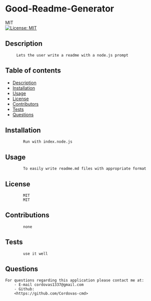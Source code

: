 
# Good-Readme-Generator
MIT<br>[![License: MIT](https://img.shields.io/badge/License-MIT-yellow.svg)](https://opensource.org/licenses/MIT)
## Description 
         Lets the user write a readme with a node.js prompt 
## Table of contents
* [Description](#description)
* [Installation](#installation)
* [Usage](#usage)
* [License](#license)
* [Contributors](#contributing)
* [Tests](#tests)
* [Questions](#questions)
## Installation
            Run with index.node.js
## Usage 
            To easily write readme.md files with appropriate format
## License
            MIT
            MIT
## Contributions
            none
## Tests
            use it well
## Questions
    For questions regarding this application please contact me at:
        - E-mail cordovas1337@gmail.com
        - Github:
        <https://github.com/Cordovas-cmd>
        
